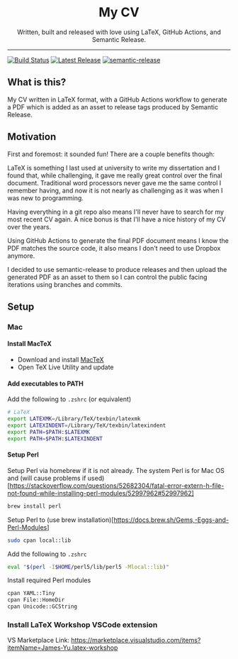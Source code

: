 <div align="center">
  <h1>My CV</h1>
  <p>
    Written, built and released with love using LaTeX, GitHub Actions, and Semantic Release.
  </p>
</div>

<hr />

[![Build Status][build-badge]][build]
[![Latest Release][release-badge]][release]
[![semantic-release](https://img.shields.io/badge/%20%20%F0%9F%93%A6%F0%9F%9A%80-semantic--release-e10079.svg)](https://github.com/semantic-release/semantic-release)

## What is this?

My CV written in LaTeX format, with a GitHub Actions workflow
to generate a PDF which is added as an asset to release tags produced by
Semantic Release.

## Motivation

First and foremost: it sounded fun! There are a couple benefits though:

LaTeX is something I last used at university to write my dissertation and I
found that, while challenging, it gave me really great control over the final
document. Traditional word processors never gave me the same control I remember
having, and now it is not nearly as challenging as it was when I was new to
programming.

Having everything in a git repo also means I'll never have to search for my most
recent CV again. A nice bonus is that I'll have a nice history of my CV over the
years.

Using GitHub Actions to generate the final PDF document means I know the PDF
matches the source code, it also means I don't need to use Dropbox anymore.

I decided to use semantic-release to produce releases and then upload the
generated PDF as an asset to them so I can control the public facing iterations
using branches and commits.

## Setup

### Mac

#### Install MacTeX

- Download and install [MacTeX](https://www.tug.org/mactex/)
- Open TeX Live Utility and update

#### Add executables to PATH

Add the following to `.zshrc` (or equivalent)

```sh
# LaTeX
export LATEXMK=/Library/TeX/texbin/latexmk
export LATEXINDENT=/Library/TeX/texbin/latexindent
export PATH=$PATH:$LATEXMK
export PATH=$PATH:$LATEXINDENT
```

#### Setup Perl

Setup Perl via homebrew if it is not already. The system Perl is for Mac OS and
(will cause problems if used)[https://stackoverflow.com/questions/52682304/fatal-error-extern-h-file-not-found-while-installing-perl-modules/52997962#52997962]

```sh
brew install perl
```

Setup Perl to (use brew installation)[https://docs.brew.sh/Gems,-Eggs-and-Perl-Modules]

```sh
sudo cpan local::lib
```

Add the following to `.zshrc`

```sh
eval "$(perl -I$HOME/perl5/lib/perl5 -Mlocal::lib)"
```

Install required Perl modules

```sh
cpan YAML::Tiny
cpan File::HomeDir
cpan Unicode::GCString
```

### Install LaTeX Workshop VSCode extension

VS Marketplace Link: https://marketplace.visualstudio.com/items?itemName=James-Yu.latex-workshop

[build-badge]: https://img.shields.io/github/workflow/status/olivierwilkinson/CV/main/main?style=flat
[build]: https://github.com/olivierwilkinson/CV/actions?query=branch%3Amain+workflow%3Amain
[release-badge]: https://img.shields.io/github/v/release/olivierwilkinson/CV?display_name=release&style=flat
[release]: https://github.com/olivierwilkinson/CV/releases